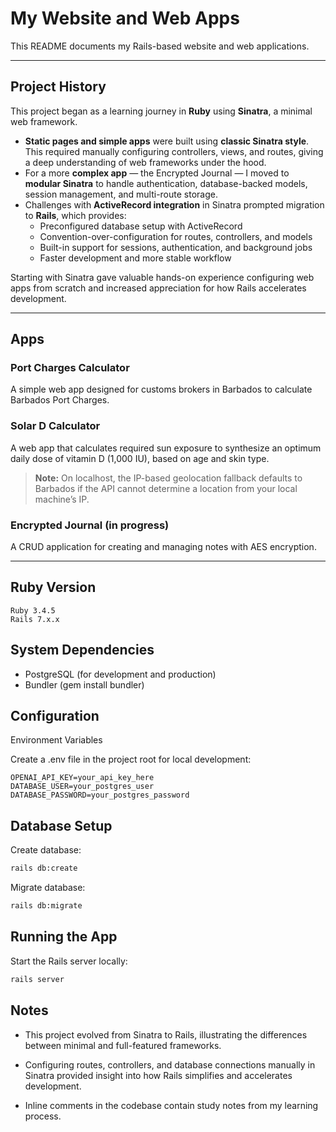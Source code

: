 # My Website and Web Apps

This README documents my Rails-based website and web applications.

---

## Project History

This project began as a learning journey in **Ruby** using **Sinatra**, a minimal web framework.

- **Static pages and simple apps** were built using **classic Sinatra style**. This required manually configuring controllers, views, and routes, giving a deep understanding of web frameworks under the hood.
- For a more **complex app** — the Encrypted Journal — I moved to **modular Sinatra** to handle authentication, database-backed models, session management, and multi-route storage. 
- Challenges with **ActiveRecord integration** in Sinatra prompted migration to **Rails**, which provides:
  - Preconfigured database setup with ActiveRecord 
  - Convention-over-configuration for routes, controllers, and models 
  - Built-in support for sessions, authentication, and background jobs 
  - Faster development and more stable workflow 

Starting with Sinatra gave valuable hands-on experience configuring web apps from scratch and increased appreciation for how Rails accelerates development.

---

## Apps

### Port Charges Calculator
A simple web app designed for customs brokers in Barbados to calculate Barbados Port Charges.

### Solar D Calculator
A web app that calculates required sun exposure to synthesize an optimum daily dose of vitamin D (1,000 IU), based on age and skin type. 
> **Note:** On localhost, the IP-based geolocation fallback defaults to Barbados if the API cannot determine a location from your local machine’s IP.

### Encrypted Journal (in progress)
A CRUD application for creating and managing notes with AES encryption. 

---

## Ruby Version

```text
Ruby 3.4.5
Rails 7.x.x
```

## System Dependencies
- PostgreSQL (for development and production)
- Bundler (gem install bundler)

## Configuration
Environment Variables

Create a .env file in the project root for local development:

```text
OPENAI_API_KEY=your_api_key_here
DATABASE_USER=your_postgres_user
DATABASE_PASSWORD=your_postgres_password
```

## Database Setup
Create database:

```bash
rails db:create
```

Migrate database:

```bash
rails db:migrate
```

## Running the App
Start the Rails server locally:

```bash
rails server
```

## Notes
- This project evolved from Sinatra to Rails, illustrating the differences between minimal and full-featured frameworks.

- Configuring routes, controllers, and database connections manually in Sinatra provided insight into how Rails simplifies and accelerates development.

- Inline comments in the codebase contain study notes from my learning process.
